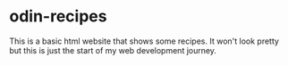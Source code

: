 # odin-recipes
This is a basic html website that shows some recipes. It won't look pretty but this is just the start of my web development journey.